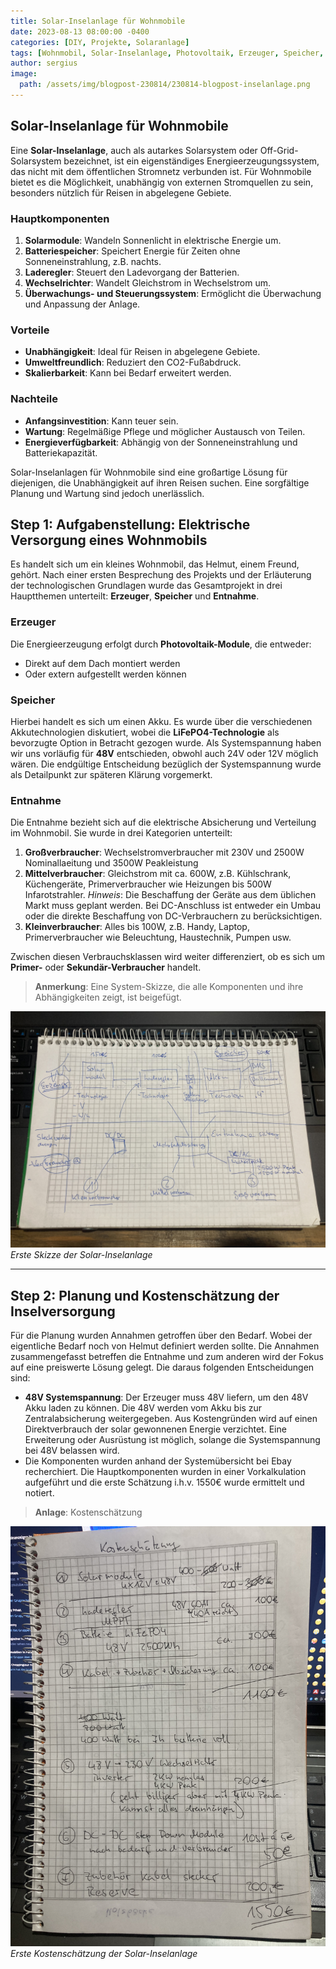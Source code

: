 ```yaml
---
title: Solar-Inselanlage für Wohnmobile
date: 2023-08-13 08:00:00 -0400
categories: [DIY, Projekte, Solaranlage]
tags: [Wohnmobil, Solar-Inselanlage, Photovoltaik, Erzeuger, Speicher, Entnahme, LiFePO4, Akkutechnologie, Systemspannung, 48V, Elektrische Versorgung, Großverbraucher, Mittelverbraucher, Kleinverbraucher, Primer-Verbraucher, Sekundär-Verbraucher, Kostenschätzung, Elektrische Absicherung, Energieunabhängigkeit, Off-Grid, Selbstversorgung]
author: sergius
image:
  path: /assets/img/blogpost-230814/230814-blogpost-inselanlage.png
---
```


## Solar-Inselanlage für Wohnmobile

Eine **Solar-Inselanlage**, auch als autarkes Solarsystem oder Off-Grid-Solarsystem bezeichnet, ist ein eigenständiges Energieerzeugungssystem, das nicht mit dem öffentlichen Stromnetz verbunden ist. Für Wohnmobile bietet es die Möglichkeit, unabhängig von externen Stromquellen zu sein, besonders nützlich für Reisen in abgelegene Gebiete.

### Hauptkomponenten

1. **Solarmodule**: Wandeln Sonnenlicht in elektrische Energie um.
2. **Batteriespeicher**: Speichert Energie für Zeiten ohne Sonneneinstrahlung, z.B. nachts.
3. **Laderegler**: Steuert den Ladevorgang der Batterien.
4. **Wechselrichter**: Wandelt Gleichstrom in Wechselstrom um.
5. **Überwachungs- und Steuerungssystem**: Ermöglicht die Überwachung und Anpassung der Anlage.

### Vorteile

- **Unabhängigkeit**: Ideal für Reisen in abgelegene Gebiete.
- **Umweltfreundlich**: Reduziert den CO2-Fußabdruck.
- **Skalierbarkeit**: Kann bei Bedarf erweitert werden.

### Nachteile

- **Anfangsinvestition**: Kann teuer sein.
- **Wartung**: Regelmäßige Pflege und möglicher Austausch von Teilen.
- **Energieverfügbarkeit**: Abhängig von der Sonneneinstrahlung und Batteriekapazität.

Solar-Inselanlagen für Wohnmobile sind eine großartige Lösung für diejenigen, die Unabhängigkeit auf ihren Reisen suchen. Eine sorgfältige Planung und Wartung sind jedoch unerlässlich.

## Step 1: Aufgabenstellung: Elektrische Versorgung eines Wohnmobils

Es handelt sich um ein kleines Wohnmobil, das Helmut, einem Freund, gehört. Nach einer ersten Besprechung des Projekts und der Erläuterung der technologischen Grundlagen wurde das Gesamtprojekt in drei Hauptthemen unterteilt: **Erzeuger**, **Speicher** und **Entnahme**.

### Erzeuger

Die Energieerzeugung erfolgt durch **Photovoltaik-Module**, die entweder:

- Direkt auf dem Dach montiert werden
- Oder extern aufgestellt werden können

### Speicher

Hierbei handelt es sich um einen Akku. Es wurde über die verschiedenen Akkutechnologien diskutiert, wobei die **LiFePO4-Technologie** als bevorzugte Option in Betracht gezogen wurde. Als Systemspannung haben wir uns vorläufig für **48V** entschieden, obwohl auch 24V oder 12V möglich wären. Die endgültige Entscheidung bezüglich der Systemspannung wurde als Detailpunkt zur späteren Klärung vorgemerkt.

### Entnahme

Die Entnahme bezieht sich auf die elektrische Absicherung und Verteilung im Wohnmobil. Sie wurde in drei Kategorien unterteilt:

1. **Großverbraucher**: Wechselstromverbraucher mit 230V und 2500W Nominallaeitung und 3500W Peakleistung
2. **Mittelverbraucher**: Gleichstrom mit ca. 600W, z.B. Kühlschrank, Küchengeräte, Primerverbraucher wie Heizungen bis 500W Infarotstrahler. *Hinweis*: Die Beschaffung der Geräte aus dem üblichen Markt muss geplant werden. Bei DC-Anschluss ist entweder ein Umbau oder die direkte Beschaffung von DC-Verbrauchern zu berücksichtigen.
3. **Kleinverbraucher**: Alles bis 100W, z.B. Handy, Laptop, Primerverbraucher wie Beleuchtung, Haustechnik, Pumpen usw.

Zwischen diesen Verbrauchsklassen wird weiter differenziert, ob es sich um **Primer-** oder **Sekundär-Verbraucher** handelt.

> **Anmerkung**: Eine System-Skizze, die alle Komponenten und ihre Abhängigkeiten zeigt, ist beigefügt.

![Erste Skizze der Solar-Inselanlage](/assets/img/blogpost-230814/230814-Schema-Inselanlage.png)
_Erste Skizze der Solar-Inselanlage_

---

## Step 2: Planung und Kostenschätzung der Inselversorgung

Für die Planung wurden Annahmen getroffen über den Bedarf. Wobei der eigentliche Bedarf noch von Helmut definiert werden sollte. Die Annahmen zusammengefasst betreffen die Entnahme und zum anderen wird der Fokus auf eine preiswerte Lösung gelegt. Die daraus folgenden Entscheidungen sind:

- **48V Systemspannung**: Der Erzeuger muss 48V liefern, um den 48V Akku laden zu können. Die 48V werden vom Akku bis zur Zentralabsicherung weitergegeben. Aus Kostengründen wird auf einen Direktverbrauch der solar gewonnenen Energie verzichtet. Eine Erweiterung oder Ausrüstung ist möglich, solange die Systemspannung bei 48V belassen wird.
- Die Komponenten wurden anhand der Systemübersicht bei Ebay recherchiert. Die Hauptkomponenten wurden in einer Vorkalkulation aufgeführt und die erste Schätzung i.h.v. 1550€ wurde ermittelt und notiert.

> **Anlage**: Kostenschätzung

![erte Kostenschätzung](/assets/img/blogpost-230814/230814-kostenschatzung-Inselanlage.png)
_Erste Kostenschätzung der Solar-Inselanlage_
